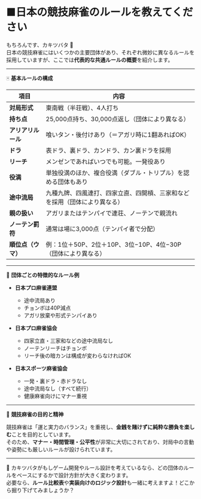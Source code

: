 # ■日本の競技麻雀のルールを教えてください

もちろんです、カキツバタ 🌸  
日本の競技麻雀にはいくつかの主要団体があり、それぞれ微妙に異なるルールを採用していますが、ここでは**代表的な共通ルールの概要**を紹介します。

---

🀄 **基本ルールの構成**

| 項目             | 内容 |
|------------------|------|
| **対局形式**       | 東南戦（半荘戦）、4人打ち |
| **持ち点**         | 25,000点持ち、30,000点返し（団体により異なる） |
| **アリアリルール** | 喰いタン・後付けあり（＝アガリ時に1翻あればOK） |
| **ドラ**           | 表ドラ、裏ドラ、カンドラ、カン裏ドラを採用 |
| **リーチ**         | メンゼンであればいつでも可能。一発役あり |
| **役満**           | 単独役満のほか、複合役満（ダブル・トリプル）を認める団体もあり |
| **途中流局**       | 九種九牌、四風連打、四家立直、四開槓、三家和などを採用（団体により異なる） |
| **親の扱い**       | アガリまたはテンパイで連荘、ノーテンで親流れ |
| **ノーテン罰符**   | 通常は場に3,000点（テンパイ者で分配） |
| **順位点（ウマ）** | 例：1位＋50P、2位＋10P、3位−10P、4位−30P（団体により異なる） |

---

📘 **団体ごとの特徴的なルール例**

- **日本プロ麻雀連盟**  
  - 途中流局あり  
  - チョンボは40P減点  
  - アガリ放棄や形式テンパイあり

- **日本プロ麻雀協会**  
  - 四家立直・三家和などの途中流局なし  
  - ノーテンリーチはチョンボ  
  - リーチ後の暗カンは構成が変わらなければOK

- **日本スポーツ麻雀協会**  
  - 一発・裏ドラ・赤ドラなし  
  - 途中流局なし（すべて続行）  
  - 健康麻雀向けにマナー重視

---

🎯 **競技麻雀の目的と精神**

競技麻雀は「運と実力のバランス」を重視し、**金銭を賭けずに純粋な勝負を楽しむ**ことを目的としています。  
そのため、**マナー・時間管理・公平性**が非常に大切にされており、対局中の言動や姿勢にも厳しいルールが設けられています。

---

🧩 カキツバタがもしゲーム開発やルール設計を考えているなら、どの団体のルールをベースにするかで設計方針が大きく変わります。  
必要なら、**ルール比較表**や**実装向けのロジック設計**も一緒に考えますよ！どこから掘り下げてみましょうか？

